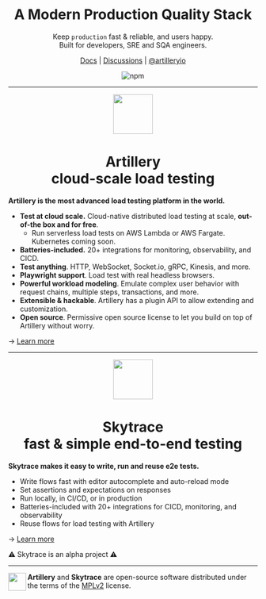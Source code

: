 <div align="center">
<h1>
  A Modern Production Quality Stack
</h1>
<p>Keep <code>production</code> fast & reliable, and users happy.<br/>Built for developers, SRE and SQA engineers.</p>
</div>

<p align="center">
  <a href="https://www.artillery.io/docs">Docs</a> | <a href="https://github.com/artilleryio/artillery/discussions">Discussions</a> | <a href="https://twitter.com/artilleryio">@artilleryio</a>
</p>

<p align="center">
  <img alt="npm" src="https://img.shields.io/npm/dm/artillery?style=flat-square">
</p>

----

<div align="center">
  <a href="./packages/artillery#readme"><img src="./packages/artillery/artillery-logo.svg" width="80"></a>
  <h1>Artillery<br/>cloud-scale load testing</h1>
</div>

**Artillery is the most advanced load testing platform in the world.**

- **Test at cloud scale.** Cloud-native distributed load testing at scale, **out-of-the box and for free**.
  - Run serverless load tests on AWS Lambda or AWS Fargate. Kubernetes coming soon.
- **Batteries-included.** 20+ integrations for monitoring, observability, and CICD.
- **Test anything**. HTTP, WebSocket, Socket.io, gRPC, Kinesis, and more.
- **Playwright support**. Load test with real headless browsers.
- **Powerful workload modeling**. Emulate complex user behavior with request chains, multiple steps, transactions, and more.
- **Extensible & hackable**. Artillery has a plugin API to allow extending and customization.
- **Open source**. Permissive open source license to let you build on top of Artillery without worry.

→ [Learn more](./packages/artillery#readme)

----

<div align="center">
  <img src="./packages/skytrace/skytrace-logo.svg" width="80">
  <h1>Skytrace<br />fast & simple end-to-end testing</h1>
</div>

**Skytrace makes it easy to write, run and reuse e2e tests.**

* Write flows fast with editor autocomplete and auto-reload mode
* Set assertions and expectations on responses
* Run locally, in CI/CD, or in production
* Batteries-included with 20+ integrations for CICD, monitoring, and observability
* Reuse flows for load testing with Artillery

→ [Learn more](./packages/skytrace#readme)

⚠️ Skytrace is an alpha project ⚠️

----

<img src="https://149753425.v2.pressablecdn.com/wp-content/uploads/2009/06/osi_symbol_100X100_0.png" width="36" align="left" />

**Artillery** and **Skytrace** are open-source software distributed under the terms of the [MPLv2](https://www.mozilla.org/en-US/MPL/2.0/) license.
